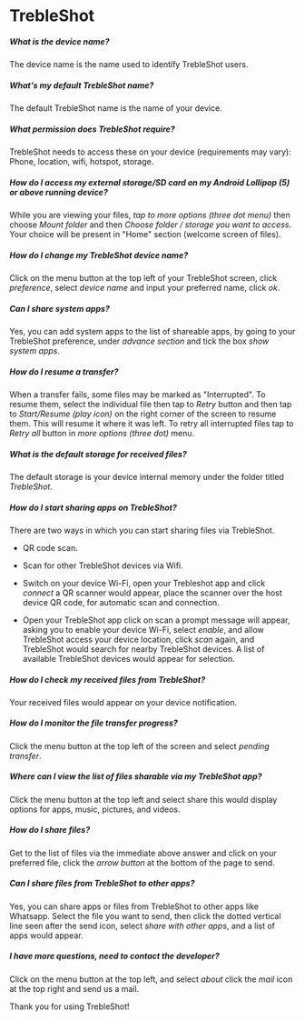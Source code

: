 # TrebleShot

##### What is the device name?

The device name is the name used to identify TrebleShot users.

##### What's my default TrebleShot name?

The default TrebleShot name is the name of your device.

##### What permission does TrebleShot require?

TrebleShot needs to access these on your device (requirements may vary):
Phone, location, wifi, hotspot, storage.

##### How do I access my external storage/SD card on my Android Lollipop (5) or above running device?

While you are viewing your files, *tap to more options (three dot menu)* then choose *Mount folder* and then *Choose folder / storage you want to access*. Your choice will be present in "Home" section (welcome screen of files).

##### How do I change my TrebleShot device name?
Click on the menu button at the top left of your TrebleShot screen, click *preference*, select *device name* and input your preferred name, click *ok*.

##### Can I share system apps?

Yes, you can add system apps to the list of shareable apps, by going to your TrebleShot preference, under *advance section* and tick the box *show system apps*.

##### How do I resume a transfer?

When a transfer fails, some files may be marked as "Interrupted". To resume them, select the individual file
then tap to *Retry*  button and then tap to *Start/Resume (play icon)* on the right corner of the screen
to resume them. This will resume it where it was left. To retry all interrupted files tap to *Retry all*
button in *more options (three dot)* menu.

##### What is the default storage for received files?

The default storage is your device internal memory under the folder titled *TrebleShot*.

##### How do I start sharing apps on TrebleShot?

There are two ways in which you can start sharing files via TrebleShot.
* QR code scan.
* Scan for other TrebleShot devices via Wifi.

* Switch on your device Wi-Fi, open your Trebleshot app and click *connect* a QR scanner would appear, place the scanner over the host device QR code, for automatic scan and connection.

* Open your TrebleShot app click on scan a prompt message will appear, asking you to enable your device Wi-Fi, select *enable*,  and allow TrebleShot access your device location, click *scan* again, and TrebleShot would search for nearby TrebleShot devices.
A list of available TrebleShot devices would appear for selection.

##### How do I check my received files from TrebleShot?

Your received files would appear on your device notification.

##### How do I monitor the file transfer progress?

Click the menu button at the top left of the screen and select *pending transfer*.

##### Where can I view the list of files sharable via my TrebleShot app?

Click the menu button at the top left and select share this would display options for apps, music, pictures, and videos.

##### How do I share files?
Get to the list of files via the immediate above answer and click on your preferred file, click the *arrow button* at the bottom of the page to send.

##### Can I share files from TrebleShot to other apps?

Yes, you can share apps or files from TrebleShot to other apps like Whatsapp.
Select the file you want to send, then click the dotted vertical line seen after the send icon, select *share with other apps*, and a list of apps would appear.

##### I have more questions, need to contact the developer?
Click on the menu button at the top left, and select *about* click the *mail* icon at the top right and send us a mail.

Thank you for using TrebleShot!

